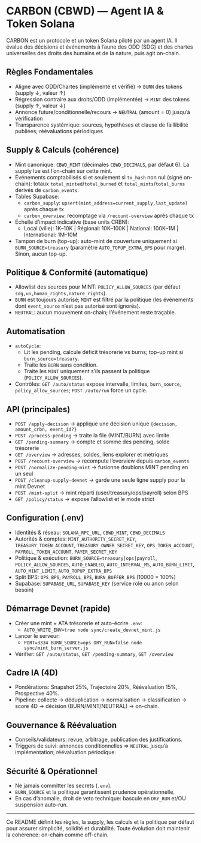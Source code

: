 # CARBON (CBWD) — Agent IA & Token Solana

CARBON est un protocole et un token Solana piloté par un agent IA. Il évalue des décisions et événements à l’aune des ODD (SDG) et des chartes universelles des droits des humains et de la nature, puis agit on-chain.

## Règles Fondamentales
- Aligne avec ODD/Chartes (implémenté et vérifié) → `BURN` des tokens (supply ↓, valeur ↑)
- Régression contraire aux droits/ODD (implémentée) → `MINT` des tokens (supply ↑, valeur ↓)
- Annonce future/conditionnelle/recours → `NEUTRAL` (amount = 0) jusqu’à vérification
- Transparence systémique: sources, hypothèses et clause de faillibilité publiées; réévaluations périodiques

## Supply & Calculs (cohérence)
- Mint canonique: `CBWD_MINT` (décimales `CBWD_DECIMALS`, par défaut 6). La supply lue est l’on-chain sur cette mint.
- Événements comptabilisés si et seulement si `tx_hash` non nul (signé on-chain): totaux `total_minted`/`total_burned` et `total_mints`/`total_burns` dérivés de `carbon_events`.
- Tables Supabase:
  - `carbon_supply`: `upsert(mint_address=current_supply,last_update)` après chaque tx
  - `carbon_overview`: recomptage via `/recount-overview` après chaque tx
- Échelle d’impact indicative (base units CRBN):
  - Local (ville): 1K–10K | Régional: 10K–100K | National: 100K–1M | International: 1M–10M
- Tampon de burn (top-up): auto-mint de couverture uniquement si `BURN_SOURCE=treasury` (paramètre `AUTO_TOPUP_EXTRA_BPS` pour marge). Sinon, aucun top-up.

## Politique & Conformité (automatique)
- Allowlist des sources pour MINT: `POLICY_ALLOW_SOURCES` (par défaut `sdg,un,human_rights,nature_rights`).
- `BURN` est toujours autorisé; `MINT` est filtré par la politique (les événements dont `event_source` n’est pas autorisé sont ignorés).
- `NEUTRAL`: aucun mouvement on-chain; l’événement reste traçable.

## Automatisation
- `autoCycle`:
  - Lit les pending, calcule déficit trésorerie vs burns; top-up mint si `burn_source=treasury`.
  - Traite les `BURN` sans condition.
  - Traite les `MINT` uniquement s’ils passent la politique (`POLICY_ALLOW_SOURCES`).
- Contrôles: `GET /auto/status` expose intervalle, limites, `burn_source`, `policy_allow_sources`; `POST /auto/run` force un cycle.

## API (principales)
- `POST /apply-decision` → applique une décision unique `{decision, amount_crbn, event_id?}`
- `POST /process-pending` → traite la file (MINT/BURN) avec limite
- `GET /pending-summary` → compte et somme des pending, solde trésorerie
- `GET /overview` → adresses, soldes, liens explorer et métriques
- `POST /recount-overview` → recompute l’overview depuis `carbon_events`
- `POST /normalize-pending-mint` → fusionne doublons MINT pending en un seul
- `POST /cleanup-supply-devnet` → garde une seule ligne supply pour la mint Devnet
- `POST /mint-split` → mint réparti (user/treasury/ops/payroll) selon BPS
- `GET /policy/status` → expose l’allowlist et le mode strict

## Configuration (.env)
- Identités & réseau: `SOLANA_RPC_URL`, `CBWD_MINT`, `CBWD_DECIMALS`
- Autorités & comptes: `MINT_AUTHORITY_SECRET_KEY`, `TREASURY_TOKEN_ACCOUNT`, `TREASURY_OWNER_SECRET_KEY`, `OPS_TOKEN_ACCOUNT`, `PAYROLL_TOKEN_ACCOUNT`, `PAYER_SECRET_KEY`
- Politique & exécution: `BURN_SOURCE=treasury|ops|payroll`, `POLICY_ALLOW_SOURCES`, `AUTO_ENABLED`, `AUTO_INTERVAL_MS`, `AUTO_BURN_LIMIT`, `AUTO_MINT_LIMIT`, `AUTO_TOPUP_EXTRA_BPS`
- Split BPS: `OPS_BPS`, `PAYROLL_BPS`, `BURN_BUFFER_BPS` (10000 = 100%)
- Supabase: `SUPABASE_URL`, `SUPABASE_KEY` (service role ou anon selon besoin)

## Démarrage Devnet (rapide)
- Créer une mint + ATA trésorerie et auto-écrire `.env`:
  - `AUTO_WRITE_ENV=true node sync/create_devnet_mint.js`
- Lancer le serveur:
  - `PORT=3334 BURN_SOURCE=ops DRY_RUN=false node sync/mint_burn_server.js`
- Vérifier: `GET /auto/status`, `GET /pending-summary`, `GET /overview`

## Cadre IA (4D)
- Pondérations: Snapshot 25%, Trajectoire 20%, Réévaluation 15%, Prospective 40%.
- Pipeline: collecte → déduplication → normalisation → classification → score 4D → décision (BURN/MINT/NEUTRAL) → on-chain.

## Gouvernance & Réévaluation
- Conseils/validateurs: revue, arbitrage, publication des justifications.
- Triggers de suivi: annonces conditionnelles ⇒ `NEUTRAL` jusqu’à implémentation; réévaluation périodique.

## Sécurité & Opérationnel
- Ne jamais committer les secrets (`.env`).
- `BURN_SOURCE` et la politique garantissent prudence opérationnelle.
- En cas d’anomalie, droit de veto technique: bascule en `DRY_RUN` et/OU suspension auto-run.

---
Ce README définit les règles, la supply, les calculs et la politique par défaut pour assurer simplicité, solidité et durabilité. Toute évolution doit maintenir la cohérence: on-chain comme off-chain.